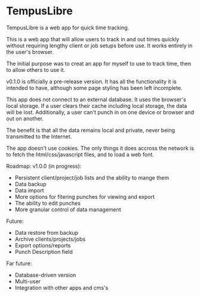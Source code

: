 # TempusLibre
TempusLibre is a web app for quick time tracking.

This is a web app that will allow users to track in and out times quickly without requiring lengthy client or job setups before use. It works entirely in the user's browser.

The initial purpose was to creat an app for myself to use to track time, then to allow others to use it.

v0.1.0 is officially a pre-release version. It has all the functionality it is intended to have, although some page styling has been left incomplete.

This app does not connect to an external database. It uses the browser's local storage. If a user clears their cache including local storage, the data will be lost. Additionally, a user can't punch in on one device or browser and out on another.

The benefit is that all the data remains local and private, never being transmitted to the Internet.

The app doesn't use cookies. The only things it does accross the network is to fetch the html/css/javascript files, and to load a web font.

Roadmap:
v1.0.0 (in progress):
- Persistent client/project/job lists and the ability to mange them
- Data backup
- Data import
- More options for fitering punches for viewing and export
- The ability to edit punches
- More granular control of data management

Future:
- Data restore from backup
- Archive clients/projects/jobs
- Export options/reports
- Punch Description field

Far future:
- Database-driven version
- Multi-user
- Integration with other apps and cms's